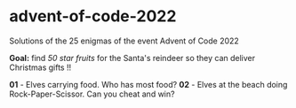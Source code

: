 # advent-of-code-2022
Solutions of the 25 enigmas of the event Advent of Code 2022

**Goal:** find _50 star fruits_ for the Santa's reindeer so they can deliver Christmas gifts !!

**01** - Elves carrying food. Who has most food?
**02** - Elves at the beach doing Rock-Paper-Scissor. Can you cheat and win?